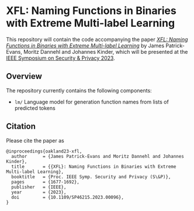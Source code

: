# XFL: Naming Functions in Binaries with Extreme Multi-label Learning

This repository will contain the code accompanying the paper [_XFL: Naming Functions in Binaries with Extreme Multi-label Learning_](https://arxiv.org/abs/2107.13404) by James Patrick-Evans, Moritz Dannehl and Johannes Kinder, which will be presented at the [IEEE Symposium on Security & Privacy 2023](https://sp2023.ieee-security.org/index.html). 

## Overview

The repository currently contains the following components:

* `lm/` Language model for generation function names from lists of predicted tokens


## Citation
Please cite the paper as
```
@inproceedings{oakland23-xfl,
  author      = {James Patrick-Evans and Moritz Dannehl and Johannes Kinder},
  title       = {{XFL}: Naming Functions in Binaries with Extreme Multi-label Learning},
  booktitle   = {Proc. IEEE Symp. Security and Privacy (S\&P)},
  pages       = {1677-1692},
  publisher   = {IEEE},
  year        = {2023},
  doi         = {10.1109/SP46215.2023.00096},
}
```